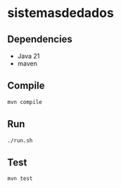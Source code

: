 # sistemasdedados

## Dependencies 
- Java 21 
- maven 


## Compile

```bash
mvn compile
```

## Run 

```bash 
./run.sh
```

## Test

```bash 
mvn test
```


